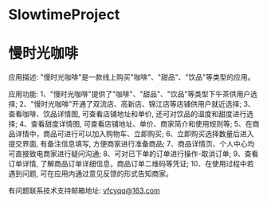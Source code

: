# SlowtimeProject
# 慢时光咖啡

应用描述: "慢时光咖啡"是一款线上购买"咖啡"、"甜品"、"饮品"等类型的应用。

应用功能: 
      1、"慢时光咖啡"提供了"咖啡"、"甜品"、"饮品"等类型下午茶供用户选择; 
      2、"慢时光咖啡"开通了双流店、高新店、锦江店等店铺供用户就近选择; 
      3、查看咖啡、饮品详情图, 可查看店铺地址和单价, 还可对饮品的温度和甜度进行选择; 
      4、查看甜度详情图, 可查看店铺地址、单价、商家简介和使用规则等; 
      5、在商品详情中，商品可进行可以加入购物车、立即购买; 
      6、立即购买选择数量后进入提交界面, 有备注信息填写, 方便商家进行准备商品; 
      7、商品详情页、个人中心均可直接致电商家进行疑问沟通; 
      8、可对已下单的订单进行操作-取消订单; 
      9、查看订单详情, 了解商品订单详细信息，商品订单二维码等凭证; 
      10、在使用过程中若遇到问题, 可在应用内通过意见反馈的形式告知商家。

有问题联系技术支持邮箱地址: vfcyqq@163.com
